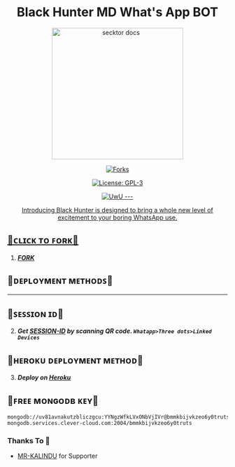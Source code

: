  <h1 align="center">Black Hunter MD What's App BOT</h1>
 
 <p align="center">  
  <a href="https://github.com/MR-SACHIYA1">
    <img alt="secktor docs" height="300" src="https://telegra.ph/file/a267bb4341e4a11e42eb9.jpg">    
   </a>
</p>
<p align="center">
  <a href="" target="_blank">
    <img alt="Forks" src="https://img.shields.io/github/forks/MR-SACHIYA1/BLACK-HUNTER" />
  </a> 
<p align="center">
  <a aria-label="BLAC-HUNTER is free to use" href="https://github.com/MR-SACHIYA1/BLACK-HUNTER/blob/main/LICENCE" target="_blank">
    <img alt="License: GPL-3" src="https://badges.frapsoft.com/os/gpl/gpl.png?v=103)](https://opensource.org/licenses/GPL-3.0/" target="_blank" />
  </a>
</p>

 <p align="center">
   <a href="https://github.com/MR-SACHIYA1"><img src="http://readme-typing-svg.herokuapp.com?color=FF0000&center=true&vCenter=true&multiline=false&lines=BLACK-HUNTER+Multi+Device;Base+Secktor;Give+star+and+forks+this+Repo+:D;Follow+My+Github" alt="UwU">
---

  <p align="center"> Introducing Black Hunter is designed to bring a whole new level of excitement to your boring WhatsApp use. </p>
 
  

## 🌷ᴄʟɪᴄᴋ ᴛᴏ ꜰᴏʀᴋ🌷

1.  ***[FORK](https://github.com/MR-SACHIYA1/BLACK-HUNTER/fork)***
 
   
   
   ## 🌷ᴅᴇᴩʟᴏʏᴍᴇɴᴛ ᴍᴇᴛʜᴏᴅꜱ🌷
---

## 🌷ꜱᴇꜱꜱɪᴏɴ ɪᴅ🌷

2. ***Get [SESSION-ID](https://rowdy-baby-qr-94d785f490a0.herokuapp.com/) by scanning QR code. `Whatapp>Three dots>Linked Devices`***



## 🌷ʜᴇʀᴏᴋᴜ ᴅᴇᴩʟᴏʏᴍᴇɴᴛ ᴍᴇᴛʜᴏᴅ🌷

3.  ***Deploy on [Heroku](https://heroku.com/deploy?template=https://github.com/MR-SACHIYA1/BLACK-HUNTER)***



## 🌷ꜰʀᴇᴇ ᴍᴏɴɢᴏᴅʙ ᴋᴇʏ🌷
```
mongodb://uv81avnakutzbliczgcu:YYNgzWfkLVxONbVjIVr@bmmkbijvkzeo6y0truts-mongodb.services.clever-cloud.com:2004/bmmkbijvkzeo6y0truts
```

### Thanks To 🔖

- [MR-KALINDU](https://github.com/MR-KALINDU) for Supporter
